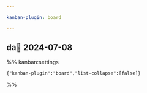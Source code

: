 ```yaml
---

kanban-plugin: board

---
```


## da📅 2024-07-08





%% kanban:settings
```
{"kanban-plugin":"board","list-collapse":[false]}
```
%%